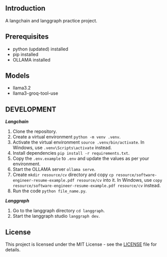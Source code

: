 ## Introduction
A langchain and langgraph practice project.

## Prerequisites
- python (updated) installed
- pip installed
- OLLAMA installed

## Models
- llama3.2
- llama3-groq-tool-use

## DEVELOPMENT
***Langchain***
1. Clone the repository.
2. Create a virtual environment `python -m venv .venv`.
3. Activate the virtual environment `source .venv/bin/activate`. In Windows, use `.venv\Scripts\activate` instead.
4. Install dependencies `pip install -r requirements.txt`.
5. Copy the `.env.example` to `.env` and update the values as per your environment.
6. Start the OLLAMA server `ollama serve`.
7. Create `mkdir resource/cv` directory and copy `cp resource/software-engineer-resume-example.pdf resource/cv` into it.
   In Windows, use `copy resource/software-engineer-resume-example.pdf resource/cv` instead.
8. Run the code `python file_name.py`.

***Langgraph***
1. Go to the langgraph directory `cd langgraph`.
2. Start the langgraph studio `langgraph dev`.

## License
This project is licensed under the MIT License - see the [LICENSE](LICENSE) file for details.
